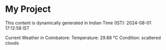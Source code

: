 # My Project

This content is dynamically generated in Indian Time (IST): 2024-08-01 17:12:58 IST


Current Weather in Coimbatore:
Temperature: 29.88 °C
Condition: scattered clouds
